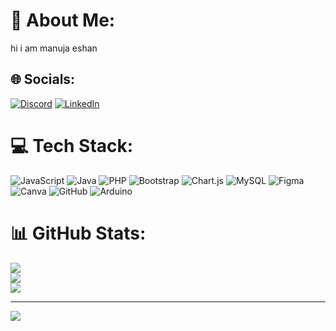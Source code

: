 # 💫 About Me:
hi i am manuja eshan


## 🌐 Socials:
[![Discord](https://img.shields.io/badge/Discord-%237289DA.svg?logo=discord&logoColor=white)](https://discord.gg/manujaeshan02) [![LinkedIn](https://img.shields.io/badge/LinkedIn-%230077B5.svg?logo=linkedin&logoColor=white)](https://linkedin.com/in/manuja-eshan) 

# 💻 Tech Stack:
![JavaScript](https://img.shields.io/badge/javascript-%23323330.svg?style=for-the-badge&logo=javascript&logoColor=%23F7DF1E) ![Java](https://img.shields.io/badge/java-%23ED8B00.svg?style=for-the-badge&logo=openjdk&logoColor=white) ![PHP](https://img.shields.io/badge/php-%23777BB4.svg?style=for-the-badge&logo=php&logoColor=white) ![Bootstrap](https://img.shields.io/badge/bootstrap-%238511FA.svg?style=for-the-badge&logo=bootstrap&logoColor=white) ![Chart.js](https://img.shields.io/badge/chart.js-F5788D.svg?style=for-the-badge&logo=chart.js&logoColor=white) ![MySQL](https://img.shields.io/badge/mysql-4479A1.svg?style=for-the-badge&logo=mysql&logoColor=white) ![Figma](https://img.shields.io/badge/figma-%23F24E1E.svg?style=for-the-badge&logo=figma&logoColor=white) ![Canva](https://img.shields.io/badge/Canva-%2300C4CC.svg?style=for-the-badge&logo=Canva&logoColor=white) ![GitHub](https://img.shields.io/badge/github-%23121011.svg?style=for-the-badge&logo=github&logoColor=white) ![Arduino](https://img.shields.io/badge/-Arduino-00979D?style=for-the-badge&logo=Arduino&logoColor=white)
# 📊 GitHub Stats:
![](https://github-readme-stats.vercel.app/api?username=manuja12pro&theme=dark&hide_border=false&include_all_commits=false&count_private=true)<br/>
![](https://github-readme-streak-stats.herokuapp.com/?user=manuja12pro&theme=dark&hide_border=false)<br/>
![](https://github-readme-stats.vercel.app/api/top-langs/?username=manuja12pro&theme=dark&hide_border=false&include_all_commits=false&count_private=true&layout=compact)

---
[![](https://visitcount.itsvg.in/api?id=manuja12pro&icon=0&color=0)](https://visitcount.itsvg.in)

<!-- Proudly created with GPRM ( https://gprm.itsvg.in ) -->
